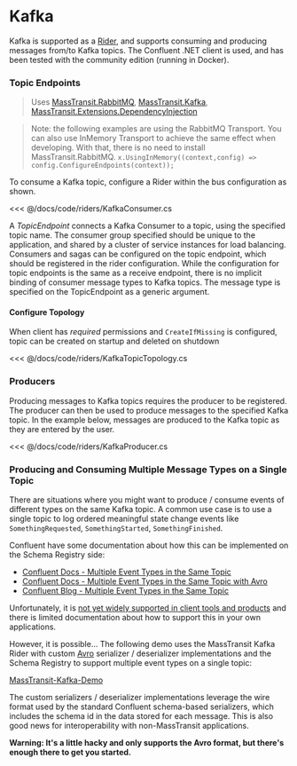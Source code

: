 # Kafka

Kafka is supported as a [Rider](/usage/riders/), and supports consuming and producing messages from/to Kafka topics. The Confluent .NET client is used, and has been tested with the community edition (running in Docker).

### Topic Endpoints

> Uses [MassTransit.RabbitMQ](https://nuget.org/packages/MassTransit.RabbitMQ/), [MassTransit.Kafka](https://nuget.org/packages/MassTransit.Kafka/), [MassTransit.Extensions.DependencyInjection](https://www.nuget.org/packages/MassTransit.Extensions.DependencyInjection/)

> Note: the following examples are using the RabbitMQ Transport. You can also use InMemory Transport to achieve the same effect when developing. With that, there is no need to install MassTransit.RabbitMQ.
> `x.UsingInMemory((context,config) => config.ConfigureEndpoints(context));`


To consume a Kafka topic, configure a Rider within the bus configuration as shown.

<<< @/docs/code/riders/KafkaConsumer.cs

A _TopicEndpoint_ connects a Kafka Consumer to a topic, using the specified topic name. The consumer group specified should be unique to the application, and shared by a cluster of service instances for load balancing. Consumers and sagas can be configured on the topic endpoint, which should be registered in the rider configuration. While the configuration for topic endpoints is the same as a receive endpoint, there is no implicit binding of consumer message types to Kafka topics. The message type is specified on the TopicEndpoint as a generic argument.

#### Configure Topology

When client has *required* permissions and `CreateIfMissing` is configured, topic can be created on startup and deleted on shutdown 

<<< @/docs/code/riders/KafkaTopicTopology.cs

### Producers

Producing messages to Kafka topics requires the producer to be registered. The producer can then be used to produce messages to the specified Kafka topic. In the example below, messages are produced to the Kafka topic as they are entered by the user.

<<< @/docs/code/riders/KafkaProducer.cs

### Producing and Consuming Multiple Message Types on a Single Topic

There are situations where you might want to produce / consume events of different types on the same Kafka topic. A common use case is to use a single topic to log ordered meaningful state change events like `SomethingRequested`, `SomethingStarted`, `SomethingFinished`.

Confluent have some documentation about how this can be implemented on the Schema Registry side:

- [Confluent Docs - Multiple Event Types in the Same Topic](https://docs.confluent.io/platform/current/schema-registry/serdes-develop/index.html#multiple-event-types-in-the-same-topic)
- [Confluent Docs - Multiple Event Types in the Same Topic with Avro](https://docs.confluent.io/platform/current/schema-registry/serdes-develop/serdes-avro.html#multiple-event-types-in-the-same-topic)
- [Confluent Blog - Multiple Event Types in the Same Topic](https://www.confluent.io/blog/multiple-event-types-in-the-same-kafka-topic/)

Unfortunately, it is [not yet widely supported in client tools and products](https://docs.confluent.io/platform/current/schema-registry/serdes-develop/index.html#limitations) and there is limited documentation about how to support this in your own applications. 

However, it is possible... The following demo uses the MassTransit Kafka Rider with custom [Avro](https://avro.apache.org/docs/current/) serializer / deserializer implementations and the Schema Registry to support multiple event types on a single topic:

[MassTransit-Kafka-Demo](https://github.com/danmalcolm/masstransit-kafka-demo)

The custom serializers / deserializer implementations leverage the wire format used by the standard Confluent schema-based serializers, which includes the schema id in the data stored for each message. This is also good news for interoperability with non-MassTransit applications.

**Warning: It's a little hacky and only supports the Avro format, but there's enough there to get you started.**
